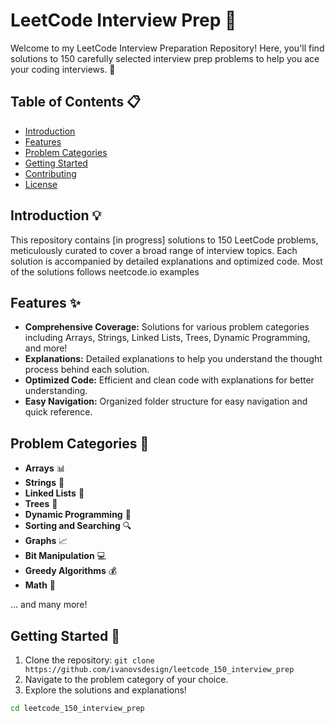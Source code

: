 # LeetCode Interview Prep 🚀

Welcome to my LeetCode Interview Preparation Repository! Here, you'll find solutions to 150 carefully selected interview prep problems to help you ace your coding interviews. 🌟

## Table of Contents 📋

- [Introduction](#introduction)
- [Features](#features)
- [Problem Categories](#problem-categories)
- [Getting Started](#getting-started)
- [Contributing](#contributing)
- [License](#license)

## Introduction 💡

This repository contains [in progress] solutions to 150 LeetCode problems, meticulously curated to cover a broad range of interview topics. Each solution is accompanied by detailed explanations and optimized code.
Most of the solutions follows neetcode.io examples

## Features ✨

- **Comprehensive Coverage:** Solutions for various problem categories including Arrays, Strings, Linked Lists, Trees, Dynamic Programming, and more!
- **Explanations:** Detailed explanations to help you understand the thought process behind each solution.
- **Optimized Code:** Efficient and clean code with explanations for better understanding.
- **Easy Navigation:** Organized folder structure for easy navigation and quick reference.

## Problem Categories 🧩

- **Arrays** 📊
- **Strings** 🧵
- **Linked Lists** 🔗
- **Trees** 🌳
- **Dynamic Programming** 🚀
- **Sorting and Searching** 🔍
- **Graphs** 📈
- **Bit Manipulation** 💻
- **Greedy Algorithms** 💰
- **Math** 🧮

... and many more!

## Getting Started 🚀

1. Clone the repository: `git clone https://github.com/ivanovsdesign/leetcode_150_interview_prep`
2. Navigate to the problem category of your choice.
3. Explore the solutions and explanations!

```bash
cd leetcode_150_interview_prep
